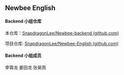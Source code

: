 ##  Newbee English



#### Backend 小组仓库

本仓库：[SnapdragonLee/Newbee-backend (github.com)](https://github.com/SnapdragonLee/Newbee-backend)

项目仓库: [SnapdragonLee/Newbee-English (github.com)](https://github.com/SnapdragonLee/Newbee-English)



#### Backend 小组成员

李霄龙 姜田龙 张昊雨